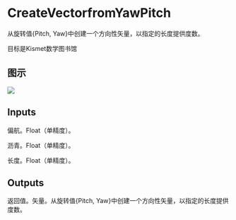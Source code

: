 # CreateVectorfromYawPitch

从旋转值{Pitch, Yaw}中创建一个方向性矢量，以指定的长度提供度数。

目标是Kismet数学图书馆

## 图示

![]($-20221218-19562693.png)

## Inputs

偏航。Float（单精度）。

沥青。Float（单精度）。

长度。Float（单精度）。  

## Outputs

返回值。矢量。从旋转值{Pitch, Yaw}中创建一个方向性矢量，以指定的长度提供度数。
